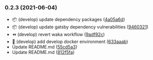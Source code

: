 ## <small>0.2.3 (2021-06-04)</small>

* :package: (develop) update dependency packages ([4a05a6d](https://github.com/vianch/vianch-site-2021/commit/4a05a6d))
* :package: (develop) update gatsby dependency vulnerabilities ([9460321](https://github.com/vianch/vianch-site-2021/commit/9460321))
* :rewind: (develop) revert waka workflow ([9adf92c](https://github.com/vianch/vianch-site-2021/commit/9adf92c))
* :whale: (develop) add develop docker environment ([633aaab](https://github.com/vianch/vianch-site-2021/commit/633aaab))
* Update README.md ([55cd5a3](https://github.com/vianch/vianch-site-2021/commit/55cd5a3))
* Update README.md ([812f5fa](https://github.com/vianch/vianch-site-2021/commit/812f5fa))



